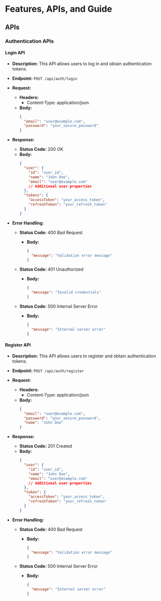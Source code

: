 # Features, APIs, and Guide

## APIs

### Authentication APIs

#### Login API

- **Description:** This API allows users to log in and obtain authentication tokens.
- **Endpoint:** `POST /api/auth/login`
- **Request:**
  - **Headers:**
    - Content-Type: application/json
  - **Body:**
    ```json
    {
      "email": "user@example.com",
      "password": "your_secure_password"
    }
    ```
- **Response:**
  - **Status Code:** 200 OK
  - **Body:**
    ```json
    {
      "user": {
        "id": "user_id",
        "name": "John Doe",
        "email": "user@example.com"
        // Additional user properties
      },
      "tokens": {
        "accessToken": "your_access_token",
        "refreshToken": "your_refresh_token"
      }
    }
    ```

- **Error Handling:**
  - **Status Code:** 400 Bad Request
    - **Body:**
      ```json
      {
        "message": "Validation error message"
      }
      ```

  - **Status Code:** 401 Unauthorized
    - **Body:**
      ```json
      {
        "message": "Invalid credentials"
      }
      ```

  - **Status Code:** 500 Internal Server Error
    - **Body:**
      ```json
      {
        "message": "Internal server error"
      }
      ```

#### Register API

- **Description:** This API allows users to register and obtain authentication tokens.
- **Endpoint:** `POST /api/auth/register`
- **Request:**
  - **Headers:**
    - Content-Type: application/json
  - **Body:**
    ```json
    {
      "email": "user@example.com",
      "password": "your_secure_password",
      "name": "John Doe"
    }
    ```
- **Response:**
  - **Status Code:** 201 Created
  - **Body:**
    ```json
    {
      "user": {
        "id": "user_id",
        "name": "John Doe",
        "email": "user@example.com"
        // Additional user properties
      },
      "token": {
        "accessToken": "your_access_token",
        "refreshToken": "your_refresh_token"
      }
    }
    ```

- **Error Handling:**
  - **Status Code:** 400 Bad Request
    - **Body:**
      ```json
      {
        "message": "Validation error message"
      }
      ```

  - **Status Code:** 500 Internal Server Error
    - **Body:**
      ```json
      {
        "message": "Internal server error"
      }
      ```
